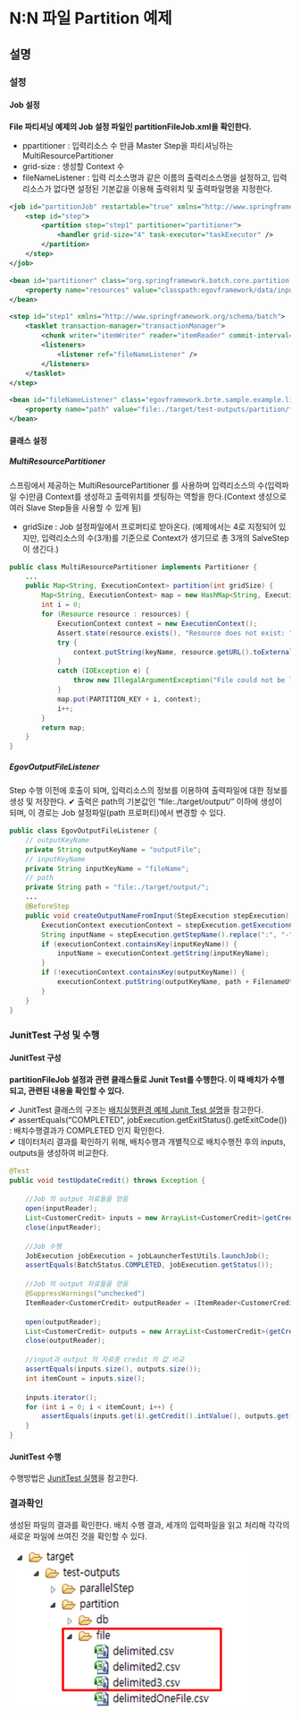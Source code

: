 # N:N 파일 Partition 예제

## 설명

### 설정

#### Job 설정

**File 파티셔닝 예제의 Job 설정 파일인 partitionFileJob.xml을 확인한다.**

- ppartitioner : 입력리소스 수 만큼 Master Step을 파티셔닝하는 MultiResourcePartitioner
- grid-size : 생성할 Context 수
- fileNameListener : 입력 리소스명과 같은 이름의 출력리소스명을 설정하고, 입력 리소스가 없다면 설정된 기본값을 이용해 출력위치 및 출력파일명을 지정한다.

```xml
<job id="partitionJob" restartable="true" xmlns="http://www.springframework.org/schema/batch">
	<step id="step">
		<partition step="step1" partitioner="partitioner">
			<handler grid-size="4" task-executor="taskExecutor" />
		</partition>
	</step>
</job>
```

```xml
<bean id="partitioner" class="org.springframework.batch.core.partition.support.MultiResourcePartitioner">
	<property name="resources" value="classpath:egovframework/data/input/delimited*.csv" />
</bean>
```

```xml
<step id="step1" xmlns="http://www.springframework.org/schema/batch">
	<tasklet transaction-manager="transactionManager">
		<chunk writer="itemWriter" reader="itemReader" commit-interval="5" />
		<listeners>
			<listener ref="fileNameListener" />
		</listeners>
	</tasklet>
</step>
```

```xml
<bean id="fileNameListener" class="egovframework.brte.sample.example.listener.EgovOutputFileListener" scope="step">
	<property name="path" value="file:./target/test-outputs/partition/file/" />
</bean>
```

#### 클래스 설정

##### MultiResourcePartitioner

스프링에서 제공하는 MultiResourcePartitioner 를 사용하며 입력리소스의 수(입력파일 수)만큼 Context를 생성하고 출력위치를 셋팅하는 역할을 한다.(Context 생성으로 여러 Slave Step들을 사용할 수 있게 됨)

- gridSize : Job 설정파일에서 프로퍼티로 받아온다. (예제에서는 4로 지정되어 있지만, 입력리소스의 수(3개)를 기준으로 Context가 생기므로 총 3개의 SalveStep이 생긴다.)

```java
public class MultiResourcePartitioner implements Partitioner {
	...
	public Map<String, ExecutionContext> partition(int gridSize) {
		Map<String, ExecutionContext> map = new HashMap<String, ExecutionContext>(gridSize);
		int i = 0;
		for (Resource resource : resources) {
			ExecutionContext context = new ExecutionContext();
			Assert.state(resource.exists(), "Resource does not exist: "+resource);
			try {
				context.putString(keyName, resource.getURL().toExternalForm());
			}
			catch (IOException e) {
				throw new IllegalArgumentException("File could not be located for: "+resource, e);
			}
			map.put(PARTITION_KEY + i, context);
			i++;
		}
		return map;
	}
}
```

##### EgovOutputFileListener

Step 수행 이전에 호출이 되며, 입력리소스의 정보를 이용하여 출력파일에 대한 정보를 생성 및 저장한다.
✔ 출력은 path의 기본값인 “file:./target/output/” 이하에 생성이 되며, 이 경로는 Job 설정파일(path 프로퍼티)에서 변경할 수 있다.

```java
public class EgovOutputFileListener {
	// outputKeyName
	private String outputKeyName = "outputFile";
	// inputKeyName
	private String inputKeyName = "fileName";
	// path
	private String path = "file:./target/output/";
	...
	@BeforeStep
	public void createOutputNameFromInput(StepExecution stepExecution) {
		ExecutionContext executionContext = stepExecution.getExecutionContext();
		String inputName = stepExecution.getStepName().replace(":", "-");
		if (executionContext.containsKey(inputKeyName)) {
			inputName = executionContext.getString(inputKeyName);
		}
		if (!executionContext.containsKey(outputKeyName)) {
			executionContext.putString(outputKeyName, path + FilenameUtils.getBaseName(inputName) + ".csv");
		}
	}
}
```

### JunitTest 구성 및 수행

#### JunitTest 구성

**partitionFileJob 설정과 관련 클래스들로 Junit Test를 수행한다. 이 때 배치가 수행되고, 관련된 내용을 확인할 수 있다.**

✔ JunitTest 클래스의 구조는 [배치실행환경 예제 Junit Test 설명](./batch-example-run_junit_test.md)을 참고한다.  
✔ assertEquals(“COMPLETED”, jobExecution.getExitStatus().getExitCode()) : 배치수행결과가 COMPLETED 인지 확인한다.  
✔ 데이터처리 결과를 확인하기 위해, 배치수행과 개별적으로 배치수행전 후의 inputs, outputs을 생성하여 비교한다.  

```java
@Test
public void testUpdateCredit() throws Exception {
 
	//Job 의 output 자료들을 얻음
	open(inputReader);
	List<CustomerCredit> inputs = new ArrayList<CustomerCredit>(getCredits(inputReader));
	close(inputReader);
 
	//Job 수행
	JobExecution jobExecution = jobLauncherTestUtils.launchJob();
	assertEquals(BatchStatus.COMPLETED, jobExecution.getStatus());
 
	//Job 의 output 자료들을 얻음
	@SuppressWarnings("unchecked")
	ItemReader<CustomerCredit> outputReader = (ItemReader<CustomerCredit>) applicationContext.getBean("outputTestReader");
 
	open(outputReader);
	List<CustomerCredit> outputs = new ArrayList<CustomerCredit>(getCredits(outputReader));
	close(outputReader);
 
	//input과 output 의 자료중 credit 의 값 비교
	assertEquals(inputs.size(), outputs.size());
	int itemCount = inputs.size();
 
	inputs.iterator();
	for (int i = 0; i < itemCount; i++) {
		assertEquals(inputs.get(i).getCredit().intValue(), outputs.get(i).getCredit().intValue());
	}
}
```

#### JunitTest 수행

수행방법은 [JunitTest 실행](https://www.egovframe.go.kr/wiki/doku.php?id=egovframework:dev2:tst:test_case)을 참고한다.


### 결과확인

생성된 파일의 결과를 확인한다. 배치 수행 결과, 세개의 입력파일을 읽고 처리해 각각의 새로운 파일에 쓰여진 것을 확인할 수 있다.

 ![filepartition1](./images/filepartition1.png)


